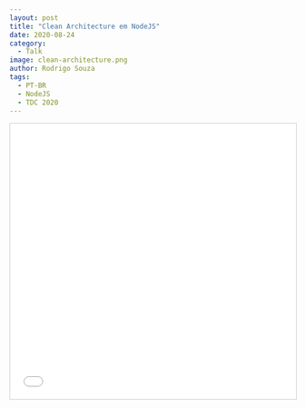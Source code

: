 ```yaml
---
layout: post
title: "Clean Architecture em NodeJS"
date: 2020-08-24
category:
  - Talk
image: clean-architecture.png
author: Rodrigo Souza
tags:
  - PT-BR
  - NodeJS
  - TDC 2020
---
```

<iframe src="//www.slideshare.net/slideshow/embed_code/key/4cLNt2zsHuP4qy" width="595" height="485" frameborder="0" marginwidth="0" marginheight="0" scrolling="no" style="border:1px solid #CCC; border-width:1px; margin-bottom:5px; max-width: 100%;" allowfullscreen> </iframe>